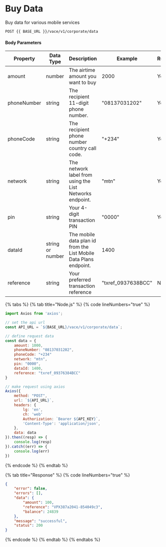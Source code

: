 # Buy Data

Buy data for various mobile services

```
POST {{ BASE_URL }}/vace/v1/corporate/data
```

#### Body Parameters

<table><thead><tr><th width="158">Property</th><th width="126">Data Type</th><th width="279">Description</th><th width="173">Example</th><th>Required</th></tr></thead><tbody><tr><td>amount</td><td>number</td><td>The airtime amount you want to buy</td><td>2000</td><td>Yes</td></tr><tr><td>phoneNumber</td><td>string</td><td>The recipient 11-digit phone number.</td><td>"08137031202"</td><td>Yes</td></tr><tr><td>phoneCode</td><td>string</td><td>The recipient phone number country call code.</td><td>"+234"</td><td>Yes</td></tr><tr><td>network</td><td>string</td><td>The network label from using the List Networks endpoint.</td><td>"mtn"</td><td>Yes</td></tr><tr><td>pin</td><td>string</td><td>Your 4-digit transaction PIN</td><td>"0000"</td><td>Yes</td></tr><tr><td>dataId</td><td>string or number</td><td>The mobile data plan id from the List Mobile Data Plans endpoint.</td><td>1400</td><td></td></tr><tr><td>reference</td><td>string</td><td>Your preferred transaction reference</td><td>"txref_0937638BCC"</td><td>No</td></tr></tbody></table>

{% tabs %}
{% tab title="Node.js" %}
{% code lineNumbers="true" %}
```javascript
import Axios from 'axios';

// set the api url
const API_URL = `${BASE_URL}/vace/v1/corporate/data`;

// define request data
const data = {
    amount: 1000,
    phoneNumber: "08137031202",
    phoneCode: "+234"
    network: "mtn",
    pin: "0000",
    dataId: 1400,
    reference: "txref_09376384BCC"
}

// make request using axios
Axios({
    method: "POST",
    url: `${API_URL}`,
    headers: {
        lg: 'en',
        ch: 'web'
        Authorization: `Bearer ${API_KEY}`,
        'Content-Type': 'application/json',
    },
    data: data
}).then((resp) => {
    console.log(resp)
}).catch((err) => {
    console.log(err)
})
```
{% endcode %}
{% endtab %}

{% tab title="Response" %}
{% code lineNumbers="true" %}
```json
{
    "error": false,
    "errors": [],
    "data": {
        "amount": 100,
        "reference": "VPX387a2041-854049c3",
        "balance": 24839
    },
    "message": "successful",
    "status": 200
}
```
{% endcode %}
{% endtab %}
{% endtabs %}

